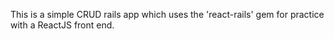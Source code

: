 This is a simple CRUD rails app which uses the 'react-rails' gem for practice with a ReactJS front end.

